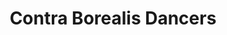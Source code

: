 ---
title: Contra Borealis Dancers
url: http://contraborealis.org/
description: ""
category: Dance Organizations
order: 4
---